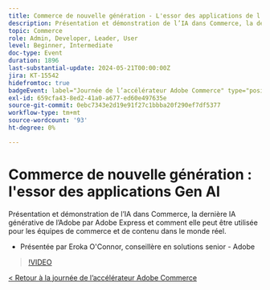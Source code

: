```yaml
---
title: Commerce de nouvelle génération - L'essor des applications de l'IA dédiée à Gen
description: Présentation et démonstration de l’IA dans Commerce, la dernière IA générative de l’Adobe par Adobe Express et comment elle peut être utilisée pour les équipes de commerce et de contenu dans le monde réel.
topic: Commerce
role: Admin, Developer, Leader, User
level: Beginner, Intermediate
doc-type: Event
duration: 1896
last-substantial-update: 2024-05-21T00:00:00Z
jira: KT-15542
hidefromtoc: true
badgeEvent: label="Journée de l’accélérateur Adobe Commerce" type="positive" url="https://experienceleague.adobe.com/en/docs/events/apac-commerce-recordings/2024/overview"
exl-id: 659cfa43-8ed2-41a0-a677-ed60e497635e
source-git-commit: 0ebc7343e2d19e91f27c1bbba20f290ef7df5377
workflow-type: tm+mt
source-wordcount: '93'
ht-degree: 0%

---
```


# Commerce de nouvelle génération : l&#39;essor des applications Gen AI

Présentation et démonstration de l’IA dans Commerce, la dernière IA générative de l’Adobe par Adobe Express et comment elle peut être utilisée pour les équipes de commerce et de contenu dans le monde réel.

+ Présentée par Eroka O&#39;Connor, conseillère en solutions senior - Adobe

>[!VIDEO](https://video.tv.adobe.com/v/3429269/?learn=on)

[&lt; Retour à la journée de l’accélérateur Adobe Commerce](./overview.md)
